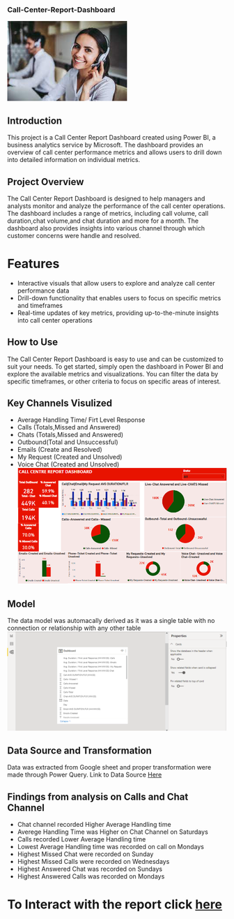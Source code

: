 ### Call-Center-Report-Dashboard

![](Call_Image.jpeg)

## Introduction
This project is a Call Center Report Dashboard created using Power BI, a business analytics service by Microsoft. 
The dashboard provides an overview of call center performance metrics and allows users to drill down into detailed information on individual metrics.
## Project Overview
The Call Center Report Dashboard is designed to help managers and analysts monitor and analyze the performance of the call center operations. 
The dashboard includes a range of metrics, including call volume, call duration,chat volume,and chat duration and more  for a month. 
The dashboard also provides insights into various channel through which customer concerns were handle and resolved.
# Features
- Interactive visuals that allow users to explore and analyze call center performance data
- Drill-down functionality that enables users to focus on specific metrics and timeframes
- Real-time updates of key metrics, providing up-to-the-minute insights into call center operations

## How to Use
The Call Center Report Dashboard is easy to use and can be customized to suit your needs. 
To get started, simply open the dashboard in Power BI and explore the available metrics and visualizations. 
You can filter the data by specific timeframes, or other criteria to focus on specific areas of interest.

## Key Channels Visulized
- Average Handling Time/ Firt Level Response
- Calls (Totals,Missed and Answered)
- Chats (Totals,Missed and Answered)
- Outbound(Total and Unsuccessful)
- Emails (Create and Resolved)
- My Request (Created and Unsolved)
- Voice Chat (Created and Unsolved)
![](Report.png)

## Model
The data model was automacally derived as it was a single table with no connection or relationship with any other table
![](Model.png)
## Data Source and Transformation
Data was extracted from Google sheet and proper transformation were made through Power Query.
Link to Data Source [Here](https://docs.google.com/spreadsheets/d/1ocZ7_ePzIys8bbMDMn4toEowcAA1oV-vwA-S-HxXeO8/edit#gid=1880035563)

## Findings from analysis on Calls and Chat Channel
- Chat channel recorded Higher Average Handling time
- Averege Handling Time was Higher on Chat Channel on Saturdays
- Calls recorded Lower Average Handling time
- Lowest Average Handling time was recorded on call on Mondays
- Highest Missed Chat were recorded on Sunday 
- Highest Missed Calls were recorded on Wednesdays 
- Highest Answered Chat was recorded on Sundays
- Highest Answered Calls was recorded on Mondays

# **To Interact with the report click** [here](https://app.powerbi.com/groups/me/reports/0da3a6c4-9d0c-404a-aa56-64e33b138d0f/ReportSectionbb321e7dd932de97b11b?clientSideAuth=0)

